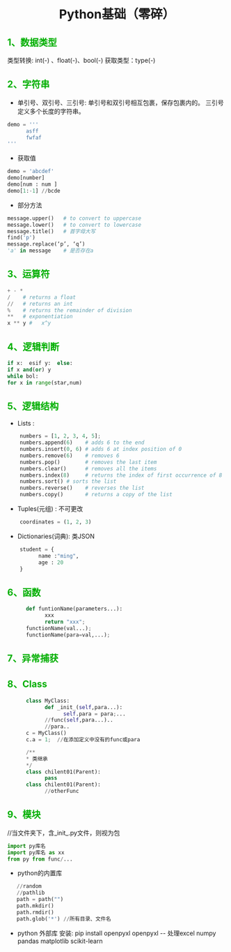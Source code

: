 # <h1 align='center' style='color:[[4cAF50]];'>Python基础（零碎）</h1>

## <font color=[[3caf50]]>1、数据类型</font>

类型转换: int(-) 、float(-)、bool(-)
获取类型：type(-)

## <font color=[[3caf50]]>2、字符串</font>

- 单引号、双引号、三引号:
单引号和双引号相互包裹，保存包裹内的。
三引号定义多个长度的字符串。

```python
demo = '''
      asff
      fwfaf
'''
```

- 获取值

```python
demo = 'abcdef'
demo[number]
demo[num : num ]
demo[1:-1] //bcde
```

- 部分方法

```python
message.upper()   # to convert to uppercase
message.lower()   # to convert to lowercase
message.title()   # 首字母大写
find('p')  
message.replace(‘p’, ‘q’)
'a' in message    # 是否存在a

```

## <font color=[[3caf50]]>3、运算符</font>

```python
+ - *
/    # returns a float
//   # returns an int
%    # returns the remainder of division
**   # exponentiation
x ** y #   x^y
```

## <font color=[[3caf50]]>4、逻辑判断</font>

```python
if x:  esif y:  else:
if x and(or) y
while bol:
for x in range(star,num)

```

## <font color=[[3caf50]]>5、逻辑结构</font>

- Lists :

```python
    numbers = [1, 2, 3, 4, 5];
    numbers.append(6)    # adds 6 to the end
    numbers.insert(0, 6) # adds 6 at index position of 0
    numbers.remove(6)    # removes 6
    numbers.pop()        # removes the last item
    numbers.clear()      # removes all the items
    numbers.index(8)     # returns the index of first occurrence of 8
    numbers.sort() # sorts the list
    numbers.reverse()    # reverses the list
    numbers.copy()       # returns a copy of the list
```

- Tuples(元组) :
  不可更改

```python
    coordinates = (1, 2, 3)
```

- Dictionaries(词典):
  类JSON

```python
    student = {
          name :"ming",
          age : 20
    }
```

## <font color=[[3caf50]]>6、函数</font>

```python
      def funtionName(parameters...):
            xxx
            return "xxx";
      functionName(val...);
      functionName(para=val,...);

```

## <font color=[[3caf50]]>7、异常捕获</font>

## <font color=[[3caf50]]>8、Class</font>

```python
      class MyClass:
            def _init_(self,para...):
                  self.para = para;...
            //func(self,para...)..
            //para..
      c = MyClass()
      c.a = 1;  //在添加定义中没有的func或para

      /**
      * 类继承
      */
      class chilent01(Parent):
            pass
      class chilent01(Parent):
            //otherFunc

```

## <font color=[[3caf50]]>9、模块</font>

//当文件夹下，含_init_.py文件，则视为包

```python
import py库名
import py库名 as xx
from py from func/...

```

- python的内置库

```python
   //random
   //pathlib
   path = path("")
   path.mkdir()
   path.rmdir()
   path.glob('*') //所有目录、文件名

```

- python 外部库
安装: pip install openpyxl
openpyxl -- 处理excel
numpy
pandas
matplotlib
scikit-learn
